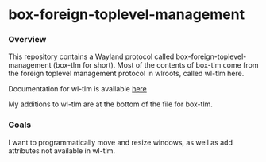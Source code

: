 box-foreign-toplevel-management
===============================

### Overview

This repository contains a Wayland protocol called
box-foreign-toplevel-management (box-tlm for short). Most of the contents of
box-tlm come from the foreign toplevel management protocol in wlroots, called
wl-tlm here.

Documentation for wl-tlm is available [here](https://wayland.app/protocols/wlr-foreign-toplevel-management-unstable-v1)

My additions to wl-tlm are at the bottom of the file for box-tlm.

### Goals

I want to programmatically move and resize windows, as well as add attributes
not available in wl-tlm.
